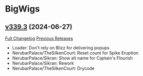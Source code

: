 # BigWigs

## [v339.3](https://github.com/BigWigsMods/BigWigs/tree/v339.3) (2024-06-27)
[Full Changelog](https://github.com/BigWigsMods/BigWigs/compare/v339.2...v339.3) [Previous Releases](https://github.com/BigWigsMods/BigWigs/releases)

- Loader: Don't rely on Blizz for delivering popups  
- NerubarPalace/TheSilkenCourt: Reset count for Spike Eruption  
- NerubarPalace/Sikran: Show alt name for Captain's Flourish  
- NerubarPalace/Sikran: Rework  
- NerubarPalace/TheSilkenCourt: Drycode  
